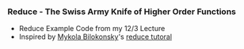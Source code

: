 ### Reduce - The Swiss Army Knife of Higher Order Functions
* Reduce Example Code from my 12/3 Lecture
* Inspired by [Mykola Bilokonsky](https://twitter.com/mykola)'s [reduce tutoral](https://egghead.io/instructors/mykola-bilokonsky?order=ASC)
